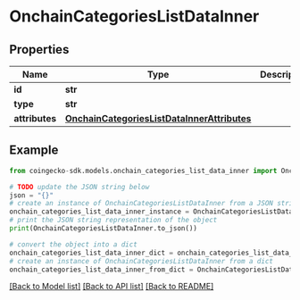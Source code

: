 # OnchainCategoriesListDataInner


## Properties

Name | Type | Description | Notes
------------ | ------------- | ------------- | -------------
**id** | **str** |  | [optional] 
**type** | **str** |  | [optional] 
**attributes** | [**OnchainCategoriesListDataInnerAttributes**](OnchainCategoriesListDataInnerAttributes.md) |  | [optional] 

## Example

```python
from coingecko-sdk.models.onchain_categories_list_data_inner import OnchainCategoriesListDataInner

# TODO update the JSON string below
json = "{}"
# create an instance of OnchainCategoriesListDataInner from a JSON string
onchain_categories_list_data_inner_instance = OnchainCategoriesListDataInner.from_json(json)
# print the JSON string representation of the object
print(OnchainCategoriesListDataInner.to_json())

# convert the object into a dict
onchain_categories_list_data_inner_dict = onchain_categories_list_data_inner_instance.to_dict()
# create an instance of OnchainCategoriesListDataInner from a dict
onchain_categories_list_data_inner_from_dict = OnchainCategoriesListDataInner.from_dict(onchain_categories_list_data_inner_dict)
```
[[Back to Model list]](../README.md#documentation-for-models) [[Back to API list]](../README.md#documentation-for-api-endpoints) [[Back to README]](../README.md)


